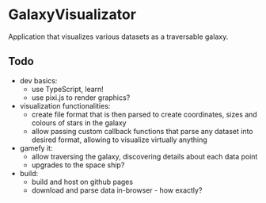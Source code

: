 # GalaxyVisualizator
Application that visualizes various datasets as a traversable galaxy. 

## Todo
- dev basics:
  - use TypeScript, learn!
  - use pixi.js to render graphics?
- visualization functionalities:
  - create file format that is then parsed to create coordinates, sizes and colours of stars in the galaxy
  - allow passing custom callback functions that parse any dataset into desired format, allowing to visualize virtually anything
- gamefy it:
  - allow traversing the galaxy, discovering details about each data point
  - upgrades to the space ship?
- build:
  - build and host on github pages
  - download and parse data in-browser - how exactly? 
